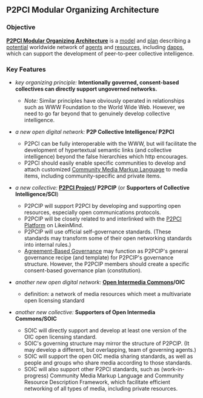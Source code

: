 ## P2PCI Modular Organizing Architecture

### Objective

**[P2PCI Modular Organizing Architecture](https://docs.google.com/drawings/d/1KZpc4_98IrJ0cjcFpkL5TcBug63fsTrT6i5eL2j5z80/edit?usp=sharing)** is a [model](https://github.com/gcassel/Modular-Organizing-Terminology/blob/master/terms/model.md) and [plan](https://github.com/gcassel/Modular-Organizing-Terminology/blob/master/terms/plan.md) describing a [potential](https://github.com/gcassel/Modular-Organizing-Terminology/blob/master/terms/potential.md) worldwide network of [agents](https://github.com/gcassel/Modular-Organizing-Terminology/blob/master/terms/agent.md) and [resources](https://github.com/gcassel/Modular-Organizing-Terminology/blob/master/terms/resource.md), including [dapps](https://github.com/gcassel/Modular-Organizing-Terminology/blob/master/compound-terms/dapp.md), which can support the development of peer-to-peer collective intelligence.    

### Key Features

* *key organizing principle:*  **Intentionally governed, consent-based collectives can directly support ungoverned networks.**
   * *Note:* Similar principles have obviously operated in relationships such as WWW Foundation to the World Wide Web. However, we need to go far beyond that to genuinely develop collective intelligence.
		
* *a new open digital network:* **P2P Collective Intelligence/ P2PCI**
   * P2PCI can be fully interoperable with the WWW, but will facilitate the development of hypertextual semantic links (and collective intelligence) beyond the false hierarchies which http encourages.
   * P2PCI should easily enable specific communities to develop and attach customized [Community Media Markup Language](https://github.com/gcassel/Models/blob/master/community-media-markup-language.md) to media items, including community-specific and private items.
   
* *a new collective:* **[P2PCI Project](https://github.com/P2PCI-project/P2PCI-Platform)/ P2PCIP** (or **Supporters of Collective Intelligence/SCI**)
   * P2PCIP will support P2PCI by developing and supporting open resources, especially open communications protocols. 
   * P2PCIP will be closely related to and interlinked with the [P2PCI Platform](http://confocal-manawatu.pbworks.com/w/page/106804227/P2P%20Collective%20Intelligence%20Platform) on LikeinMind.
   * P2PCIP will use official self-governance standards.  (These standards may transform some of their open networking standards into internal rules.)
   * [Agreement-Based Governance](https://docs.google.com/document/d/1c_xWEIay-2jyJ3Rqb6OgTxoZBJfjNW4d6w6ukXyeJk4/edit?usp=sharing) may function as P2PCIP's general governance recipe (and template) for P2PCIP's governance structure.  However, the P2PCIP members should create a specific consent-based governance plan (constitution).
   
* *another new open digital network:*  **[Open Intermedia Commons](https://docs.google.com/document/d/1RfXaOCg4VBZ2tcKu1tjBPIkabGruSLueH4T4g_8cWTs/edit?usp=sharing)/OIC**
   * definition: a network of media resources which meet a multivariate open licensing standard
   
* *another new collective:*  **Supporters of Open Intermedia Commons/SOIC**
   * SOIC will directly support and develop at least one version of the OIC open licensing standard.
   * SOIC's governing structure may mirror the structure of P2PCIP.  (It may develop a different, but overlapping, team of governing agents.)
   * SOIC will support the open OIC media sharing standards, as well as people and groups who share media according to those standards.
   * SOIC will also support other P2PCI standards, such as (work-in-progress) Community Media Markup Language and Community Resource Description Framework, which facilitate efficient networking of all types of media, including private resources.
